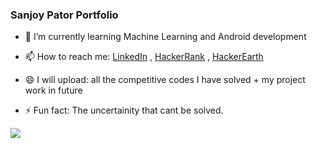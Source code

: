 ### Sanjoy Pator Portfolio

- 🌱 I’m currently learning Machine Learning and Android development
- 📫 How to reach me:
[LinkedIn](https://www.linkedin.com/in/sanjoy-pator-91a41a182/) , [HackerRank](https://www.hackerrank.com/flashninja69) , [HackerEarth](https://www.hackerearth.com/@flashninja69)


- 😄 I will upload: all the competitive codes I have solved + my project work in future
- ⚡ Fun fact: The uncertainity that cant be solved.

<a href="https://github.com/SanjoyPator1">
  <img align="center" src="https://github-readme-stats.vercel.app/api/top-langs/?username=SanjoyPator1&theme=dark&hide_langs_below=1" />
</a>
